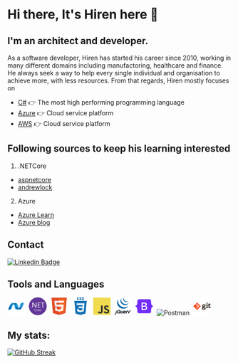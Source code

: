 # Hi there, It's Hiren here 👋
## I'm an architect and developer.
As a software developer, Hiren has started his career since 2010, working in many different domains including manufactoring, healthcare and finance. He always seek a way to help every single individual and organisation to achieve more, with less resources. From that regards, Hiren mostly focuses on 

- [C#]([https://dotnet.microsoft.com/en-us/](https://learn.microsoft.com/en-us/dotnet/csharp/language-reference/language-specification/readme)) 👉 The most high performing programming language
- [Azure](https://learn.microsoft.com/en-us/azure/?product=popular) 👉 Cloud service platform
- [AWS](https://aws.amazon.com/ec2/?nc2=h_ql_prod_fs_ec2) 👉 Cloud service platform

## Following sources to keep his learning interested
1. .NETCore
  - [aspnetcore](https://github.com/dotnet/aspnetcore/)
  - [andrewlock](https://andrewlock.net/)
2. Azure
  - [Azure Learn](https://learn.microsoft.com/en-us/training/paths/azure-well-architected-framework/)
  - [Azure blog](https://azure.microsoft.com/en-us/blog/category/containers/)

## Contact
[![Linkedin Badge](https://img.shields.io/badge/-Hiren-blue?style=flat&logo=Linkedin&logoColor=white)](https://www.linkedin.com/in/visavadiya-hiren-471b9815/)

## Tools and Languages
<div>
 <img src="https://github.com/devicons/devicon/blob/master/icons/dot-net/dot-net-original.svg" title="Dotnet" alt="Dotnet" width="40" height="40"/>&nbsp;
 <img src="https://github.com/devicons/devicon/blob/master/icons/dotnetcore/dotnetcore-original.svg" title=".NET Core" alt=".Net Core" width="40" height="40"/>&nbsp;
 <img src="https://github.com/devicons/devicon/blob/master/icons/html5/html5-original.svg" title="HTML5" alt="HTML" width="40" height="40"/>&nbsp;
 <img src="https://github.com/devicons/devicon/blob/master/icons/css3/css3-plain-wordmark.svg"  title="CSS3" alt="CSS" width="40" height="40"/>&nbsp;
 <img src="https://github.com/devicons/devicon/blob/master/icons/javascript/javascript-original.svg" title="JavaScript" alt="JavaScript" width="40" height="40"/>&nbsp;
 <img src="https://github.com/devicons/devicon/blob/master/icons/jquery/jquery-original-wordmark.svg" title="jQuery" alt="jQuery" width="40" height="40"/>&nbsp;
 <img src="https://github.com/devicons/devicon/blob/master/icons/bootstrap/bootstrap-plain.svg" title="Bootstrap" alt="Bootstrap" width="40" height="40"/>&nbsp;
 <img src="https://www.vectorlogo.zone/logos/getpostman/getpostman-icon.svg" title="Postman"  alt="Postman" width="40" height="40"/>&nbsp;
 <img src="https://github.com/devicons/devicon/blob/master/icons/git/git-original-wordmark.svg" title="Git" **alt="Git" width="40" height="40"/>&nbsp;
</div>

## My stats:
[![GitHub Streak](http://github-readme-streak-stats.herokuapp.com?user=hirenvisa&theme=dark&background=000000)](https://git.io/streak-stats)
  

<!--
**hirenvisa/hirenvisa** is a ✨ _special_ ✨ repository because its `README.md` (this file) appears on your GitHub profile.

Here are some ideas to get you started:

- 🔭 I’m currently working on ...
- 🌱 I’m currently learning ...
- 👯 I’m looking to collaborate on ...
- 🤔 I’m looking for help with ...
- 💬 Ask me about ...
- 📫 How to reach me: ...
- 😄 Pronouns: ...
- ⚡ Fun fact: ...
-->
